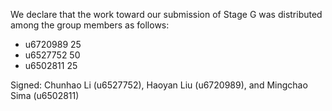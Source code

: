 We declare that the work toward our submission of Stage G was distributed among the group members as follows:

* u6720989 25
* u6527752 50
* u6502811 25

Signed: Chunhao Li (u6527752), Haoyan Liu (u6720989), and Mingchao Sima (u6502811)


